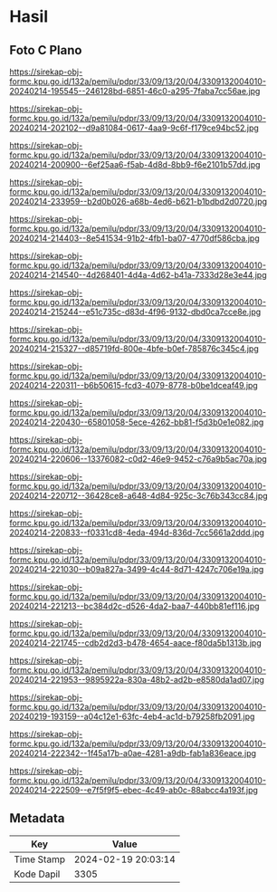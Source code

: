 # Hasil

## Foto C Plano

https://sirekap-obj-formc.kpu.go.id/132a/pemilu/pdpr/33/09/13/20/04/3309132004010-20240214-195545--246128bd-6851-46c0-a295-7faba7cc56ae.jpg

https://sirekap-obj-formc.kpu.go.id/132a/pemilu/pdpr/33/09/13/20/04/3309132004010-20240214-202102--d9a81084-0617-4aa9-9c6f-f179ce94bc52.jpg

https://sirekap-obj-formc.kpu.go.id/132a/pemilu/pdpr/33/09/13/20/04/3309132004010-20240214-200900--6ef25aa6-f5ab-4d8d-8bb9-f6e2101b57dd.jpg

https://sirekap-obj-formc.kpu.go.id/132a/pemilu/pdpr/33/09/13/20/04/3309132004010-20240214-233959--b2d0b026-a68b-4ed6-b621-b1bdbd2d0720.jpg

https://sirekap-obj-formc.kpu.go.id/132a/pemilu/pdpr/33/09/13/20/04/3309132004010-20240214-214403--8e541534-91b2-4fb1-ba07-4770df586cba.jpg

https://sirekap-obj-formc.kpu.go.id/132a/pemilu/pdpr/33/09/13/20/04/3309132004010-20240214-214540--4d268401-4d4a-4d62-b41a-7333d28e3e44.jpg

https://sirekap-obj-formc.kpu.go.id/132a/pemilu/pdpr/33/09/13/20/04/3309132004010-20240214-215244--e51c735c-d83d-4f96-9132-dbd0ca7cce8e.jpg

https://sirekap-obj-formc.kpu.go.id/132a/pemilu/pdpr/33/09/13/20/04/3309132004010-20240214-215327--d85719fd-800e-4bfe-b0ef-785876c345c4.jpg

https://sirekap-obj-formc.kpu.go.id/132a/pemilu/pdpr/33/09/13/20/04/3309132004010-20240214-220311--b6b50615-fcd3-4079-8778-b0be1dceaf49.jpg

https://sirekap-obj-formc.kpu.go.id/132a/pemilu/pdpr/33/09/13/20/04/3309132004010-20240214-220430--65801058-5ece-4262-bb81-f5d3b0e1e082.jpg

https://sirekap-obj-formc.kpu.go.id/132a/pemilu/pdpr/33/09/13/20/04/3309132004010-20240214-220606--13376082-c0d2-46e9-9452-c76a9b5ac70a.jpg

https://sirekap-obj-formc.kpu.go.id/132a/pemilu/pdpr/33/09/13/20/04/3309132004010-20240214-220712--36428ce8-a648-4d84-925c-3c76b343cc84.jpg

https://sirekap-obj-formc.kpu.go.id/132a/pemilu/pdpr/33/09/13/20/04/3309132004010-20240214-220833--f0331cd8-4eda-494d-836d-7cc5661a2ddd.jpg

https://sirekap-obj-formc.kpu.go.id/132a/pemilu/pdpr/33/09/13/20/04/3309132004010-20240214-221030--b09a827a-3499-4c44-8d71-4247c706e19a.jpg

https://sirekap-obj-formc.kpu.go.id/132a/pemilu/pdpr/33/09/13/20/04/3309132004010-20240214-221213--bc384d2c-d526-4da2-baa7-440bb81ef116.jpg

https://sirekap-obj-formc.kpu.go.id/132a/pemilu/pdpr/33/09/13/20/04/3309132004010-20240214-221745--cdb2d2d3-b478-4654-aace-f80da5b1313b.jpg

https://sirekap-obj-formc.kpu.go.id/132a/pemilu/pdpr/33/09/13/20/04/3309132004010-20240214-221953--9895922a-830a-48b2-ad2b-e8580da1ad07.jpg

https://sirekap-obj-formc.kpu.go.id/132a/pemilu/pdpr/33/09/13/20/04/3309132004010-20240219-193159--a04c12e1-63fc-4eb4-ac1d-b79258fb2091.jpg

https://sirekap-obj-formc.kpu.go.id/132a/pemilu/pdpr/33/09/13/20/04/3309132004010-20240214-222342--1f45a17b-a0ae-4281-a9db-fab1a836eace.jpg

https://sirekap-obj-formc.kpu.go.id/132a/pemilu/pdpr/33/09/13/20/04/3309132004010-20240214-222509--e7f5f9f5-ebec-4c49-ab0c-88abcc4a193f.jpg


## Metadata

| Key        | Value               |
| ---------- | ------------------- |
| Time Stamp | 2024-02-19 20:03:14 |
| Kode Dapil | 3305                |



